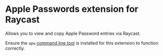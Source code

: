 # Apple Passwords extension for Raycast

Allows you to view and copy Apple Password entries via Raycast.

Ensure the `apw` [command line tool](https://github.com/bendews/apw) is installed for this extension to function correctly.

